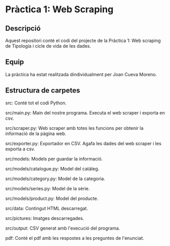 # Pràctica 1: Web Scraping 

## Descripció

Aquest repositori conté el codi del projecte de la Pràctica 1: Web scraping de Tipología i cicle de vida de les dades.

## Equip

La pràctica ha estat realitzada dindividualment per Joan Cueva Moreno.

## Estructura de carpetes

src: Conté tot el codi Python.

src/main.py: Main del nostre programa. Executa el web scraper i exporta en csv.

src/scraper.py: Web scraper amb totes les funcions per obtenir la informació de la pàgina web.

src/exporter.py: Exportador en CSV. Agafa les dades del web scraper i les exporta a csv.

src/models: Models per guardar la informació.

src/models/catalogue.py: Model del catàleg.

src/models/category.py: Model de la categoria.

src/models/series.py: Model de la sèrie.

src/models/product.py: Model del producte.

src/data: Contingut HTML descarregat.

src/pictures: Imatges descarregades.

src/output: CSV generat amb l'execució del programa.

pdf: Conté el pdf amb les respostes a les preguntes de l'enunciat.


